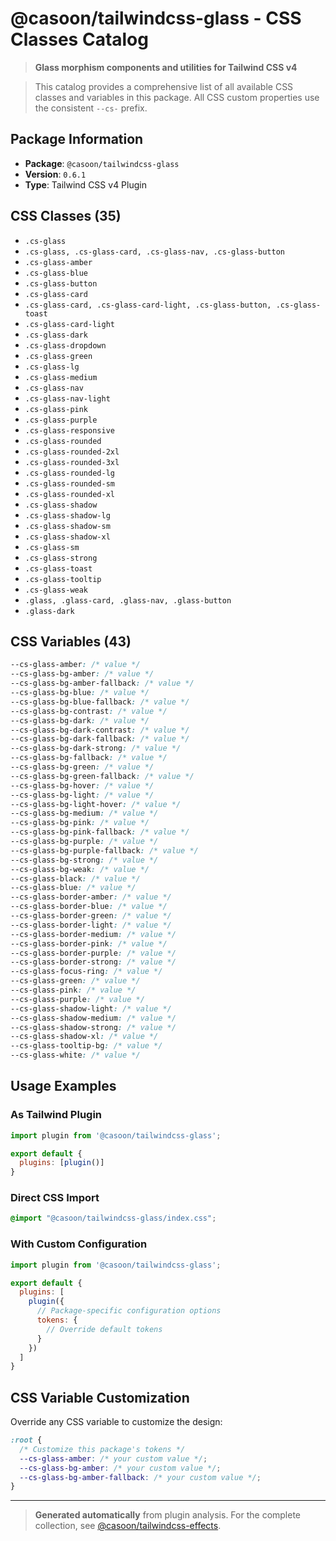 # @casoon/tailwindcss-glass - CSS Classes Catalog

> **Glass morphism components and utilities for Tailwind CSS v4**

> This catalog provides a comprehensive list of all available CSS classes and variables in this package. All CSS custom properties use the consistent `--cs-` prefix.

## Package Information

- **Package**: `@casoon/tailwindcss-glass`
- **Version**: `0.6.1`
- **Type**: Tailwind CSS v4 Plugin

## CSS Classes (35)

- `.cs-glass`
- `.cs-glass, .cs-glass-card, .cs-glass-nav, .cs-glass-button`
- `.cs-glass-amber`
- `.cs-glass-blue`
- `.cs-glass-button`
- `.cs-glass-card`
- `.cs-glass-card, .cs-glass-card-light, .cs-glass-button, .cs-glass-toast`
- `.cs-glass-card-light`
- `.cs-glass-dark`
- `.cs-glass-dropdown`
- `.cs-glass-green`
- `.cs-glass-lg`
- `.cs-glass-medium`
- `.cs-glass-nav`
- `.cs-glass-nav-light`
- `.cs-glass-pink`
- `.cs-glass-purple`
- `.cs-glass-responsive`
- `.cs-glass-rounded`
- `.cs-glass-rounded-2xl`
- `.cs-glass-rounded-3xl`
- `.cs-glass-rounded-lg`
- `.cs-glass-rounded-sm`
- `.cs-glass-rounded-xl`
- `.cs-glass-shadow`
- `.cs-glass-shadow-lg`
- `.cs-glass-shadow-sm`
- `.cs-glass-shadow-xl`
- `.cs-glass-sm`
- `.cs-glass-strong`
- `.cs-glass-toast`
- `.cs-glass-tooltip`
- `.cs-glass-weak`
- `.glass, .glass-card, .glass-nav, .glass-button`
- `.glass-dark`

## CSS Variables (43)

```css
--cs-glass-amber: /* value */
--cs-glass-bg-amber: /* value */
--cs-glass-bg-amber-fallback: /* value */
--cs-glass-bg-blue: /* value */
--cs-glass-bg-blue-fallback: /* value */
--cs-glass-bg-contrast: /* value */
--cs-glass-bg-dark: /* value */
--cs-glass-bg-dark-contrast: /* value */
--cs-glass-bg-dark-fallback: /* value */
--cs-glass-bg-dark-strong: /* value */
--cs-glass-bg-fallback: /* value */
--cs-glass-bg-green: /* value */
--cs-glass-bg-green-fallback: /* value */
--cs-glass-bg-hover: /* value */
--cs-glass-bg-light: /* value */
--cs-glass-bg-light-hover: /* value */
--cs-glass-bg-medium: /* value */
--cs-glass-bg-pink: /* value */
--cs-glass-bg-pink-fallback: /* value */
--cs-glass-bg-purple: /* value */
--cs-glass-bg-purple-fallback: /* value */
--cs-glass-bg-strong: /* value */
--cs-glass-bg-weak: /* value */
--cs-glass-black: /* value */
--cs-glass-blue: /* value */
--cs-glass-border-amber: /* value */
--cs-glass-border-blue: /* value */
--cs-glass-border-green: /* value */
--cs-glass-border-light: /* value */
--cs-glass-border-medium: /* value */
--cs-glass-border-pink: /* value */
--cs-glass-border-purple: /* value */
--cs-glass-border-strong: /* value */
--cs-glass-focus-ring: /* value */
--cs-glass-green: /* value */
--cs-glass-pink: /* value */
--cs-glass-purple: /* value */
--cs-glass-shadow-light: /* value */
--cs-glass-shadow-medium: /* value */
--cs-glass-shadow-strong: /* value */
--cs-glass-shadow-xl: /* value */
--cs-glass-tooltip-bg: /* value */
--cs-glass-white: /* value */
```

## Usage Examples

### As Tailwind Plugin
```js
import plugin from '@casoon/tailwindcss-glass';

export default {
  plugins: [plugin()]
}
```

### Direct CSS Import
```css
@import "@casoon/tailwindcss-glass/index.css";
```

### With Custom Configuration
```js
import plugin from '@casoon/tailwindcss-glass';

export default {
  plugins: [
    plugin({
      // Package-specific configuration options
      tokens: {
        // Override default tokens
      }
    })
  ]
}
```

## CSS Variable Customization

Override any CSS variable to customize the design:

```css
:root {
  /* Customize this package's tokens */
  --cs-glass-amber: /* your custom value */;
  --cs-glass-bg-amber: /* your custom value */;
  --cs-glass-bg-amber-fallback: /* your custom value */;
}
```

---

> **Generated automatically** from plugin analysis. For the complete collection, see [@casoon/tailwindcss-effects](https://www.npmjs.com/package/@casoon/tailwindcss-effects).
